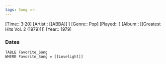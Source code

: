 ```yaml
---
tags: Song ⭐⭐ 
---
```

[Time:: 3:20]
[Artist:: [[ABBA]] ]
[Genre:: Pop]
[Played:: ]
[Album:: [[Greatest Hits Vol. 2 (1979)]]]
[Year:: 1979]
### Dates
````dataview
TABLE Favorite_Song
WHERE Favorite_Song = [[Lovelight]]
````